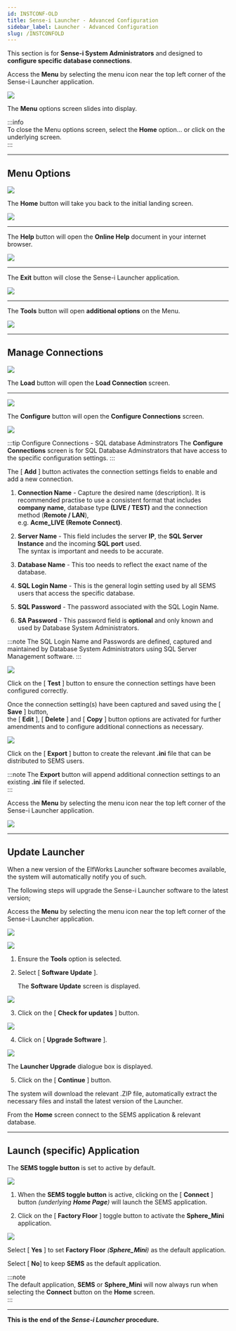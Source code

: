 ```yaml
---
id: INSTCONF-OLD
title: Sense-i Launcher - Advanced Configuration
sidebar_label: Launcher - Advanced Configuration
slug: /INSTCONFOLD
---
```


This section is for **Sense-i System Administrators** and designed to **configure specific database connections**.  

Access the **Menu** by selecting the menu icon near the top left corner of the Sense-i Launcher application.

![](../static/img/docs/LAUNCH/menuIcon.png)  

The **Menu** options screen slides into display.

:::info  
To close the Menu options screen, select the **Home** option... or click on the underlying screen.  
:::  

----

## Menu Options

![](../static/img/docs/LAUNCH/UpgradeM.png)  

The **Home** button will take you back to the initial landing screen.  

![](../static/img/docs/LAUNCH/but_home.png)  

----

The **Help** button will open the **Online Help** document in your internet browser.

![](../static/img/docs/LAUNCH/but_help.png)  

----

The **Exit** button will close the Sense-i Launcher application.

![](../static/img/docs/LAUNCH/but_exit.png)  

----

The **Tools** button will open **additional options** on the Menu.

![](../static/img/docs/LAUNCH/Upgrade1.png)  

----

## Manage Connections

![](../static/img/docs/LAUNCH/but_load.png)  

The **Load** button will open the **Load Connection** screen.  


----
![](../static/img/docs/LAUNCH/but_config.png)  

The **Configure** button will open the **Configure Connections** screen.  

![](../static/img/docs/LAUNCH/image29.png)  

:::tip Configure Connections - SQL database Adminstrators
The **Configure Connections** screen is for SQL Database Adminstrators that 
have access to the specific configuration settings.
:::  

The [ **Add** ] button activates the connection settings fields to enable and add 
a new connection.

1.	**Connection Name** - Capture the desired name (description).
	It is recommended practise to use a consistent format that includes **company name**, 
	database type **(LIVE / TEST)** and the connection method (**Remote / LAN**),  
	e.g. **Acme_LIVE (Remote Connect)**.
	
2.	**Server Name** - This field includes the server **IP**, the **SQL Server Instance** and 
	the incoming **SQL port** used.  
	The syntax is important and needs to be accurate.  
	
3.	**Database Name** - This too needs to reflect the exact name of the database.  

4.	**SQL Login Name** - This is the general login setting used by all SEMS users that access the specific database.  

5.	**SQL Password** - The password associated with the SQL Login Name.  

6.	**SA Password** - This password field is **optional** and only known and used by Database System Administrators.  

:::note
The SQL Login Name and Passwords are defined, captured and maintained by Database System Administrators using SQL Server Management software.
:::  

![](../static/img/docs/LAUNCH/image34.png)  

Click on the [ **Test** ] button to ensure the connection settings have been configured correctly.  

Once the connection setting(s) have been captured and saved using the [ **Save** ] button,  
the [ **Edit** ], [ **Delete** ] and [ **Copy** ] button options are activated for 
further amendments and to configure additional connections as necessary.  

![](../static/img/docs/LAUNCH/image35.png)  

Click on the [ **Export** ] button to create the relevant **.ini** file that can be distributed to SEMS users.  

:::note
The **Export** button will append additional connection settings to an existing **.ini** file if selected.  
:::

Access the **Menu** by selecting the menu icon near the top left corner of the Sense-i Launcher application.

![](../static/img/docs/LAUNCH/menuIcon.png)  

----
## Update Launcher

When a new version of the ElfWorks Launcher software becomes available, the system will automatically notify you of such.  

The following steps will upgrade the Sense-i Launcher software to the latest version;  

Access the **Menu** by selecting the menu icon near the top left corner of the Sense-i Launcher application.

![](../static/img/docs/LAUNCH/menuIcon.png)  


![](../static/img/docs/LAUNCH/upgrade2.png)  


1.	Ensure the **Tools** option is selected.  

2.	Select [ **Software Update** ].  

	The **Software Update** screen is displayed.

![](../static/img/docs/LAUNCH/upgrade3.png)  

3.	Click on the [ **Check for updates** ] button.

![](../static/img/docs/LAUNCH/upgrade4.png)  

4.  Click on [ **Upgrade Software** ].

![](../static/img/docs/LAUNCH/upgrade5.png)  

The **Launcher Upgrade** dialogue box is displayed.

5.	Click on the [ **Continue** ] button.  

The system will download the relevant .ZIP file, automatically extract the necessary files and install the latest version of the Launcher.

From the **Home** screen connect to the SEMS application & relevant database.

----
## Launch (specific) Application  

The **SEMS toggle button** is set to active by default.  

![](../static/img/docs/LAUNCH/upgrade8.png)  

1.	When the **SEMS toggle button** is active, clicking on the [ **Connect** ] button _(underlying **Home Page**)_ will launch the SEMS application.  

2.	Click on the [ **Factory Floor** ] toggle button to activate the **Sphere_Mini** application.  

![](../static/img/docs/LAUNCH/upgrade9.png)  

Select [ **Yes** ] to set **Factory Floor** _(**Sphere_Mini**)_ as the default application.  

Select [ **No**]  to keep **SEMS** as the default application.  

:::note  
The default application, **SEMS** or **Sphere_Mini** will now always run when selecting the **Connect** button on the **Home** screen.  
:::

----

**This is the end of the _Sense-i Launcher_ procedure.**








